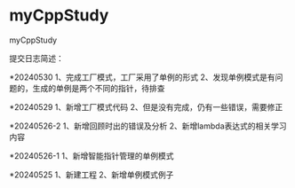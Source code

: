 # myCppStudy
myCppStudy

提交日志简述：

*20240530
1、完成工厂模式，工厂采用了单例的形式
2、发现单例模式是有问题的，生成的单例是两个不同的指针，待排查

*20240529
1、新增工厂模式代码
2、但是没有完成，仍有一些错误，需要修正

*20240526-2
1、新增回顾时出的错误及分析
2、新增lambda表达式的相关学习内容

*20240526-1
1、新增智能指针管理的单例模式

*20240525
1、新建工程
2、新增单例模式例子